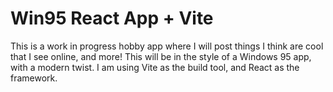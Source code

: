 # Win95 React App + Vite

This is a work in progress hobby app where I will post things I think are cool that I see online, and more! This will be in the style of a Windows 95 app, with a modern twist. I am using Vite as the build tool, and React as the framework.
